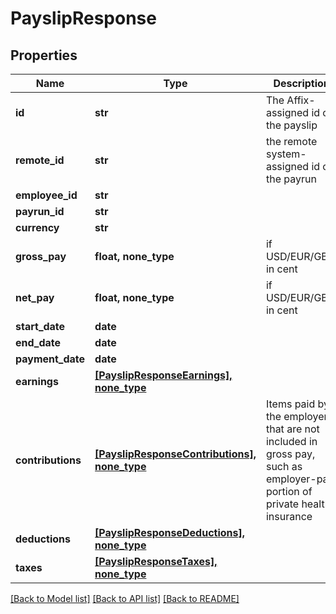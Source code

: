 # PayslipResponse


## Properties
Name | Type | Description | Notes
------------ | ------------- | ------------- | -------------
**id** | **str** | The Affix-assigned id of the payslip | 
**remote_id** | **str** | the remote system-assigned id of the payrun | 
**employee_id** | **str** |  | 
**payrun_id** | **str** |  | 
**currency** | **str** |  | 
**gross_pay** | **float, none_type** | if USD/EUR/GBP, in cent | 
**net_pay** | **float, none_type** | if USD/EUR/GBP, in cent | 
**start_date** | **date** |  | 
**end_date** | **date** |  | 
**payment_date** | **date** |  | 
**earnings** | [**[PayslipResponseEarnings], none_type**](PayslipResponseEarnings.md) |  | 
**contributions** | [**[PayslipResponseContributions], none_type**](PayslipResponseContributions.md) | Items paid by the employer that are not included in gross pay, such as employer-paid portion of private health insurance  | 
**deductions** | [**[PayslipResponseDeductions], none_type**](PayslipResponseDeductions.md) |  | 
**taxes** | [**[PayslipResponseTaxes], none_type**](PayslipResponseTaxes.md) |  | 

[[Back to Model list]](../README.md#documentation-for-models) [[Back to API list]](../README.md#documentation-for-api-endpoints) [[Back to README]](../README.md)


